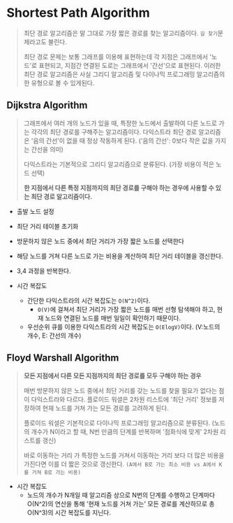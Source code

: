 # Shortest Path Algorithm
> 최단 경로 알고리즘은 말 그대로 가장 짧은 경로를 찾는 알고리즘이다. `길 찾기`문제라고도 불린다.
>
> 최단 경로 문제는 보통 그래프를 이용해 표현하는데 각 지점은 그래프에서 '노드'로 표현되고, 지점간 연결된 도로는 그래프에서 '간선'으로 표현된다.
> 이러한 최단 경로 알고리즘은 사실 그리디 알고리즘 및 다이나믹 프로그래밍 알고리즘의 한 유형으로 볼 수 있게된다.

## Dijkstra Algorithm
> 그래프에서 여러 개의 노드가 있을 때, 특정한 노드에서 출발하여 다른 노드로 가는 각각의 최단 경로를 구해주는 알고리즘이다.
> 다익스트라 최단 경로 알고리즘은 '음의 간선'이 없을 때 정상 작동하게 된다. ('음의 간선': 0보다 작은 값을 가지는 간선을 의미)
>
> 다익스트라는 기본적으로 그리디 알고리즘으로 분류된다. (가장 비용이 적은 노드 선택)
>
> **한 지점에서 다른 특정 지점까지의 최단 경로를 구해야 하는 경우에 사용할 수 있는 최단 경로 알고리즘이다.**

- 출발 노드 설정
- 최단 거리 테이블 초기화
- 방문하지 않은 노드 중에서 최단 거리가 가장 짧은 노드를 선택한다
- 해당 노드를 거쳐 다른 노드로 가는 비용을 계산하여 최단 거리 테이블을 갱신한다.
- 3,4 과정을 반복한다.

- 시간 복잡도
  - 간단한 다익스트라의 시간 복잡도는 `O(N^2)`이다.
    - `O(V)`에 걸쳐서 최단 거리가 가장 짧은 노드를 매번 선형 탐색해야 하고, 현재 노드와 연결된 노드를 매번 일일이 확인하기 때문이다.
  - 우선순위 큐를 이용한 다익스트라의 시간 복잡도는 `O(ElogV)`이다. (V:노드의 개수, E: 간선의 개수)
 
## Floyd Warshall Algorithm
> **모든 지점에서 다른 모든 지점까지의 최단 경로를 모두 구해야 하는 경우**
>
> 매번 방문하지 않은 노드 중에서 최단 거리를 갖는 노드를 찾을 필요가 없다는 점이 다익스트라와 다르다. 플로이드 워셜은 2차원 리스트에 '최단 거리' 정보를 저장하여 현재 노드를 거쳐 가는 모든 경로를 고려하게 된다.
> 
> 플로이드 워셜은 기본적으로 다이나믹 프로그래밍 알고리즘으로 분류된다. (노드의 개수가 N이라고 할 때, N번 만큼의 단계를 반복하며 '점화식에 맞게' 2차원 리스트를 갱신)
>
> 바로 이동하는 거리 가 특정한 노드를 거쳐서 이동하는 거리 보다 더 많은 비용을 가진다면 이를 더 짧은 것으로 갱신한다.
> ``(A에서 B로 가는 최소 비용 vs A에서 K를 거쳐 B로 가는 비용)``
- 시간 복잡도
  - 노드의 개수가 N개일 때 알고리즘 상으로 N번의 단계를 수행하고 단계마다 O(N^2)의 연산을 통해 '현재 노드를 거쳐 가는' 모든 경로를 계산하므로 총 O(N^3)의 시간 복잡도를 지닌다.